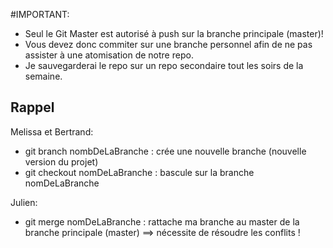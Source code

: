 #IMPORTANT:

* Seul le Git Master est autorisé à push sur la branche principale (master)!
* Vous devez donc commiter sur une branche personnel afin de ne pas assister à une atomisation de notre repo.
* Je sauvegarderai le repo sur un repo secondaire tout les soirs de la semaine.

## Rappel

Melissa et Bertrand:

* git branch nombDeLaBranche : crée une nouvelle branche (nouvelle version du projet)
* git checkout nomDeLaBranche : bascule sur la branche nomDeLaBranche

Julien:

* git merge nomDeLaBranche : rattache ma branche au master de la branche principale (master) ==> nécessite de résoudre les conflits ! 